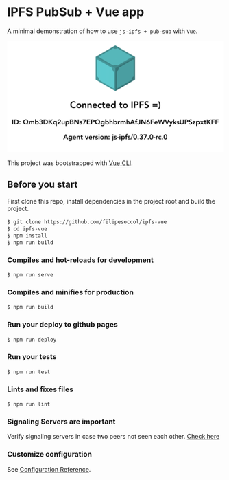 # IPFS PubSub + Vue app

A minimal demonstration of how to use `js-ipfs + pub-sub` with `Vue`.

![screenshot of the js ipfs node id info](./src/assets/ipfs-vue-screenshot.png)

This project was bootstrapped with [Vue CLI](https://cli.vuejs.org/).

## Before you start

First clone this repo, install dependencies in the project root and build the project.

```console
$ git clone https://github.com/filipesoccol/ipfs-vue
$ cd ipfs-vue
$ npm install
$ npm run build
```

### Compiles and hot-reloads for development

```console
$ npm run serve
```

### Compiles and minifies for production

```console
$ npm run build
```

### Run your deploy to github pages

```console
$ npm run deploy
```

### Run your tests

```console
$ npm run test
```

### Lints and fixes files

```console
$ npm run lint
```

### Signaling Servers are important

Verify signaling servers in case two peers not seen each other.
[Check here](https://github.com/filipesoccol/ipfs-vue/blob/b4ffe3bc4d7e1c09cf7cdbfd273c7b20f623eb1c/src/plugins/vue-ipfs.js#L15)

### Customize configuration

See [Configuration Reference](https://cli.vuejs.org/config/).
